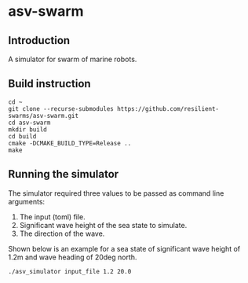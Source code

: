 # asv-swarm

## Introduction
A simulator for swarm of marine robots.

## Build instruction
``` 
cd ~
git clone --recurse-submodules https://github.com/resilient-swarms/asv-swarm.git
cd asv-swarm
mkdir build
cd build
cmake -DCMAKE_BUILD_TYPE=Release ..
make 
```

## Running the simulator
The simulator required three values to be passed as command line arguments:
1. The input (toml) file. 
2. Significant wave height of the sea state to simulate. 
3. The direction of the wave. 

Shown below is an example for a sea state of significant wave height of 1.2m and wave heading of 20deg north. 

```
./asv_simulator input_file 1.2 20.0
```

